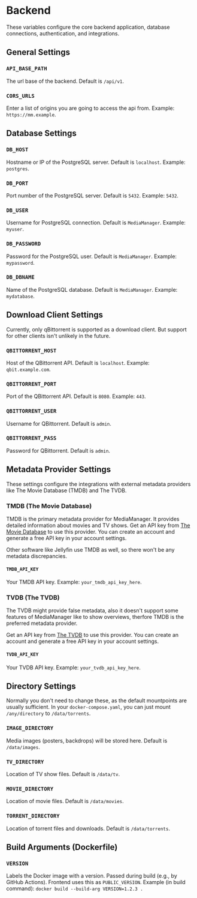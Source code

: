 # Backend

These variables configure the core backend application, database connections, authentication, and integrations.

<note>
    <include from="notes.topic" element-id="list-format"/>
</note>

## General Settings

### `API_BASE_PATH`

The url base of the backend. Default is `/api/v1`.

### `CORS_URLS`

Enter a list of origins you are going to access the api from. Example: `https://mm.example`.

## Database Settings

### `DB_HOST`

Hostname or IP of the PostgreSQL server. Default is `localhost`. Example: `postgres`.

### `DB_PORT`

Port number of the PostgreSQL server. Default is `5432`. Example: `5432`.

### `DB_USER`

Username for PostgreSQL connection. Default is `MediaManager`. Example: `myuser`.

### `DB_PASSWORD`

Password for the PostgreSQL user. Default is `MediaManager`. Example: `mypassword`.

### `DB_DBNAME`

Name of the PostgreSQL database. Default is `MediaManager`. Example: `mydatabase`.

## Download Client Settings

Currently, only qBittorrent is supported as a download client. But support for other clients isn't unlikely in the
future.

### `QBITTORRENT_HOST`

Host of the QBittorrent API. Default is `localhost`. Example: `qbit.example.com`.

### `QBITTORRENT_PORT`

Port of the QBittorrent API. Default is `8080`. Example: `443`.

### `QBITTORRENT_USER`

Username for QBittorrent. Default is `admin`.

### `QBITTORRENT_PASS`

Password for QBittorrent. Default is `admin`.

## Metadata Provider Settings

These settings configure the integrations with external metadata providers like The Movie Database (TMDB) and The TVDB.

### TMDB (The Movie Database)

TMDB is the primary metadata provider for MediaManager. It provides detailed information about movies and TV shows.
Get an API key from [The Movie Database](https://www.themoviedb.org/settings/api) to use this provider. You can create
an account and generate a free API key in your account settings.

<tip>
    Other software like Jellyfin use TMDB as well, so there won't be any metadata discrepancies.
</tip>

#### `TMDB_API_KEY`

Your TMDB API key. Example: `your_tmdb_api_key_here`.

### TVDB (The TVDB)

<warning>
    The TVDB might provide false metadata, also it doesn't support some features of MediaManager like to show overviews, therfore TMDB is the preferred metadata provider.
</warning>

Get an API key from [The TVDB](https://thetvdb.com/auth/register) to use this provider. You can create an account and
generate a free API key in your account settings.

#### `TVDB_API_KEY`

Your TVDB API key. Example: `your_tvdb_api_key_here`.

## Directory Settings

<note>
    Normally you don't need to change these, as the default mountpoints are usually sufficient. In your <code>docker-compose.yaml</code>, you can just mount <code>/any/directory</code> to <code>/data/torrents</code>.
</note>

### `IMAGE_DIRECTORY`

Media images (posters, backdrops) will be stored here. Default is `/data/images`.

### `TV_DIRECTORY`

Location of TV show files. Default is `/data/tv`.

### `MOVIE_DIRECTORY`

Location of movie files. Default is `/data/movies`.

### `TORRENT_DIRECTORY`

Location of torrent files and downloads. Default is `/data/torrents`.

## Build Arguments (Dockerfile)

### `VERSION`

Labels the Docker image with a version. Passed during build (e.g., by GitHub Actions). Frontend uses this as
`PUBLIC_VERSION`. Example (in build command): `docker build --build-arg VERSION=1.2.3 .`
